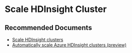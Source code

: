 <properties
    pageTitle="Scale HDInsight Cluster"
    description="TSG / How-to for know scenario"
    service="microsoft.hdinsight"
    resource="clusters"
    authors="jaserano"
    ms.author="jaserano"
    displayOrder=""
    selfHelpType="Generic"
    supportTopicIds="32636492"
    resourceTags=""
    productPesIds="15078"
    cloudEnvironments="public"
    articleId="hdinsight-scale-cluster"
/>
# Scale HDInsight Cluster 

## **Recommended Documents**

* [Scale HDInsight clusters ](https://docs.microsoft.com/azure/hdinsight/hdinsight-scaling-best-practices)<br> 
* [Automatically scale Azure HDInsight clusters (preview)](https://docs.microsoft.com/azure/hdinsight/hdinsight-autoscale-clusters?toc=%2F%2Fazure%2Fhdinsight%2Fhadoop%2FTOC.json&bc=%2F%2Fazure%2Fbread%2Ftoc.json) 



  

